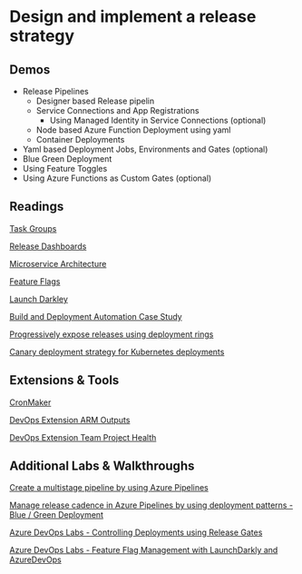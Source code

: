 # Design and implement a release strategy

## Demos

- Release Pipelines
    - Designer based Release pipelin
    - Service Connections and App Registrations
        - Using Managed Identity in Service Connections (optional)
    - Node based Azure Function Deployment using yaml    
    - Container Deployments
- Yaml based Deployment Jobs, Environments and Gates (optional)
- Blue Green Deployment
- Using Feature Toggles
- Using Azure Functions as Custom Gates (optional)

## Readings

[Task Groups](https://docs.microsoft.com/en-us/azure/devops/pipelines/library/task-groups?view=azure-devops)

[Release Dashboards](https://docs.microsoft.com/en-us/azure/devops/report/dashboards/overview?view=azure-devops)

[Microservice Architecture](https://dotnet.microsoft.com/learn/aspnet/microservices-architecture)

[Feature Flags](https://docs.microsoft.com/en-us/azure/devops/migrate/phase-features-with-feature-flags?view=azure-devops)

[Launch Darkley](https://launchdarkly.com/)

[Build and Deployment Automation Case Study](https://docs.microsoft.com/en-us/azure/devops/migrate/build-deployment-best-practices?toc=%2Fazure%2Fdevops%2Fpipelines%2Ftoc.json&bc=%2Fazure%2Fdevops%2Fpipelines%2Fbreadcrumb%2Ftoc.json&view=azure-devops)

[Progressively expose releases using deployment rings](https://docs.microsoft.com/en-us/azure/devops/migrate/phase-rollout-with-rings?view=azure-devops)

[Canary deployment strategy for Kubernetes deployments](https://docs.microsoft.com/en-us/azure/devops/pipelines/ecosystems/kubernetes/canary-demo?view=azure-devops&tabs=yaml)

## Extensions & Tools

[CronMaker](http://www.cronmaker.com/)

[DevOps Extension ARM Outputs](https://marketplace.visualstudio.com/items?itemName=keesschollaart.arm-outputs)

[DevOps Extension Team Project Health](https://marketplace.visualstudio.com/items?itemName=ms-devlabs.TeamProjectHealth)

## Additional Labs & Walkthroughs

[Create a multistage pipeline by using Azure Pipelines](https://docs.microsoft.com/en-us/learn/modules/create-multi-stage-pipeline/)

[Manage release cadence in Azure Pipelines by using deployment patterns - Blue / Green Deployment](https://docs.microsoft.com/en-us/learn/modules/manage-release-cadence/)

[Azure DevOps Labs - Controlling Deployments using Release Gates](https://azuredevopslabs.com/labs/vstsextend/releasegates/)

[Azure DevOps Labs - Feature Flag Management with LaunchDarkly and AzureDevOps](https://azuredevopslabs.com/labs/vstsextend/launchdarkly/)



